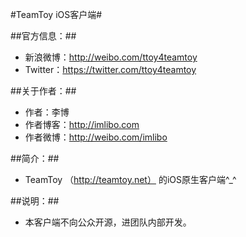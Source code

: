 #TeamToy iOS客户端#

##官方信息：##

 * 新浪微博：http://weibo.com/ttoy4teamtoy
 * Twitter：https://twitter.com/ttoy4teamtoy

##关于作者：##

 * 作者：李博
 * 作者博客：http://imlibo.com
 * 作者微博：http://weibo.com/imlibo

##简介：##
 * TeamToy （http://teamtoy.net） 的iOS原生客户端^_^

##说明：##
 * 本客户端不向公众开源，进团队内部开发。

